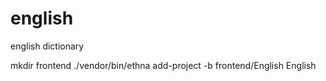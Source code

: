 # english
english dictionary

mkdir frontend
./vendor/bin/ethna add-project -b frontend/English English
